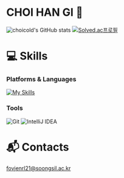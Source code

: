 # CHOI HAN GI 👋
![choicold's GitHub stats](https://github-readme-stats.vercel.app/api?username=choicold&show_icons=true&theme=radical)
[![Solved.ac프로필](http://mazassumnida.wtf/api/v2/generate_badge?boj=fovjenrl21)](https://solved.ac/fovjenrl21)

# 💻 Skills
### Platforms & Languages
[![My Skills](https://skillicons.dev/icons?i=java,spring,mysql&theme=dark)](https://skillicons.dev)

### Tools
![Git](https://img.shields.io/badge/Git-F05032.svg?&style=for-the-badge&logo=Git&logoColor=white)
![IntelliJ IDEA](https://img.shields.io/badge/IntelliJ%20IDEA-000000.svg?&style=for-the-badge&logo=IntelliJ%20IDE&logoColor=white)
 
# :mailbox_with_mail: Contacts
fovjenrl21@soongsil.ac.kr
